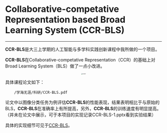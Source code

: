 # Collaborative-competative Representation based Broad Learning System (CCR-BLS)
***
**CCR-BLS**是大三上学期的人工智能与多学科实践创新课程中我所做的一个项目。   

**CCR-BLS**在Collaborative-competative Representation（CCR）的基础上对Broad Learning System（BLS）做了一点小改进。

<div align="center">
<img src="/assets/BroadSurv.png" alt="model" style="zoom:25%;" />
</div>

具体课程论文如下：

```pdf
	/学海无涯/科研/CCR-BLS.pdf
```
<!-- <embed src="https://mozilla.github.io/pdf.js/web/viewer.html?file=/学海无涯/科研/CCR-BLS.pdf" height=800px; width=100%> -->
论文中以图像分类任务为例评估**CCR-BLS**的性能表现，结果表明相比于与原始的BLS，**CCR-BLS**在准确率上有所提高，另外，**CCR-BLS**的训练速度有明显提高。（并未在论文中展示，可于本项目的实现记录CCR-BLS-1.pptx看到实验结果） 

具体的实现细节可见于[CCR-BLS](https://github.com/WuGuangHeng/CCR_BLS)。  
